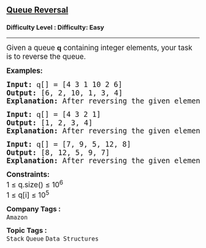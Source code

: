 <h2><a href="https://www.geeksforgeeks.org/problems/queue-reversal/1?page=6&difficulty=Easy&sortBy=submissions">Queue Reversal</a></h2><h3>Difficulty Level : Difficulty: Easy</h3><hr><div class="problems_problem_content__Xm_eO"><p><span style="font-size: 14pt;">Given a queue <span style="font-family: Arial;"><span style="white-space-collapse: preserve; background-color: #ffffff;"><strong>q </strong></span></span>containing integer elements, your task is to reverse the queue.</span></p>
<p><span style="font-size: 14pt;"><strong>Examples:</strong></span></p>
<pre><span style="font-size: 14pt;"><strong>Input: </strong><span style="font-family: Arial; text-wrap-mode: wrap; background-color: #ffffff;">q</span>[] = [4 3 1 10 2 6]
<strong>Output: </strong>[6, 2, 10, 1, 3, 4]
<strong>Explanation: </strong>After reversing the given elements of the queue, the resultant queue will be 6 2 10 1 3 4.
</span></pre>
<pre><span style="font-size: 14pt;"><strong>Input: </strong><span style="font-family: Arial; text-wrap-mode: wrap; background-color: #ffffff;">q</span>[] = [4 3 2 1]
<strong>Output: </strong>[1, 2, 3, 4]
<strong>Explanation: </strong>After reversing the given elements of the queue, the resultant queue will be 1 2 3 4.</span></pre>
<pre><span style="font-size: 14pt;"><strong>Input: </strong><span style="font-family: Arial; text-wrap-mode: wrap; background-color: #ffffff;">q</span>[] = [7, 9, 5, 12, 8]
<strong>Output: </strong>[8, 12, 5, 9, 7]
<strong>Explanation: </strong>After reversing the given elements of the queue, the resultant queue will be 8, 12, 5, 9, 7.</span></pre>
<p><span style="font-size: 14pt;"><strong>Constraints:</strong><br>1 ≤ q.size() ≤ 10<sup>6</sup><br>1 ≤ q[i] ≤ 10<sup>5</sup></span></p></div><p><span style=font-size:18px><strong>Company Tags : </strong><br><code>Amazon</code>&nbsp;<br><p><span style=font-size:18px><strong>Topic Tags : </strong><br><code>Stack</code>&nbsp;<code>Queue</code>&nbsp;<code>Data Structures</code>&nbsp;
